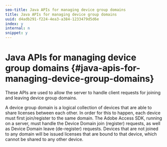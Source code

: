 ```yaml
---
seo-title: Java APIs for managing device group domains
title: Java APIs for managing device group domains
uuid: d4adb291-f224-4ea3-a384-1233479d5d6e
index: y
internal: n
snippet: y
---
```


# Java APIs for managing device group domains {#java-apis-for-managing-device-group-domains}

These APIs are used to allow the server to handle client requests for joining and leaving device group domains.

A device group domain is a logical collection of devices that are able to share licenses between each other. In order for this to happen, each device must first join/register to the same domain. The Adobe Access SDK, running on a server, must handle the Device Domain join (register) requests, as well as Device Domain leave (de-register) requests. Devices that are not joined to any domain will be issued licenses that are bound to that device, which cannot be shared to any other device. 
